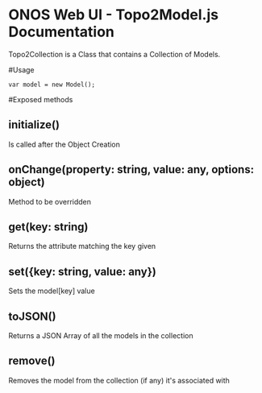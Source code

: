 ONOS Web UI - Topo2Model.js Documentation
====================================

Topo2Collection is a Class that contains a Collection of Models.

#Usage
```Javacsript
var model = new Model();
```

#Exposed methods
## initialize()
Is called after the Object Creation

## onChange(property: string, value: any, options: object)
Method to be overridden

## get(key: string)
Returns the attribute matching the key given

## set({key: string, value: any})
Sets the model[key] value

## toJSON()
Returns a JSON Array of all the models in the collection

## remove()
Removes the model from the collection (if any) it's associated with
